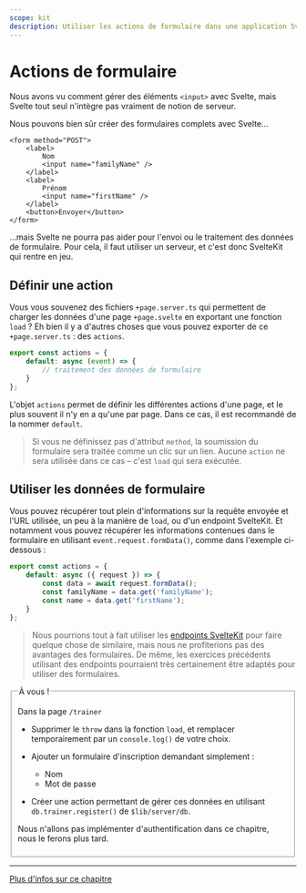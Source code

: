 ```yaml
---
scope: kit
description: Utiliser les actions de formulaire dans une application SvelteKit
---
```


# Actions de formulaire

Nous avons vu comment gérer des éléments `<input>` avec Svelte, mais Svelte tout seul n'intègre pas
vraiment de notion de serveur.

Nous pouvons bien sûr créer des formulaires complets avec Svelte...

```svelte
<form method="POST">
	<label>
		Nom
		<input name="familyName" />
	</label>
	<label>
		Prénom
		<input name="firstName" />
	</label>
	<button>Envoyer</button>
</form>
```

...mais Svelte ne pourra pas aider pour l'envoi ou le traitement des données de formulaire. Pour
cela, il faut utiliser un serveur, et c'est donc SvelteKit qui rentre en jeu.

## Définir une action

Vous vous souvenez des fichiers `+page.server.ts` qui permettent de charger les données d'une page
`+page.svelte` en exportant une fonction `load` ? Eh bien il y a d'autres choses que vous pouvez
exporter de ce `+page.server.ts` : des `actions`.

```ts
export const actions = {
	default: async (event) => {
		// traitement des données de formulaire
	}
};
```

L'objet `actions` permet de définir les différentes actions d'une page, et le plus souvent il n'y en
a qu'une par page. Dans ce cas, il est recommandé de la nommer `default`.

> Si vous ne définissez pas d'attribut `method`, la soumission du formulaire sera traitée comme un
> clic sur un lien. Aucune `action` ne sera utilisée dans ce cas – c'est `load` qui sera exécutée.

## Utiliser les données de formulaire

Vous pouvez récupérer tout plein d'informations sur la requête envoyée et l'URL utilisée, un peu à
la manière de `load`, ou d'un endpoint SvelteKit. Et notamment vous pouvez récupérer les
informations contenues dans le formulaire en utilisant `event.request.formData()`, comme dans
l'exemple ci-dessous :

```ts
export const actions = {
	default: async ({ request }) => {
		const data = await request.formData();
		const familyName = data.get('familyName');
		const name = data.get('firstName');
	}
};
```

> Nous pourrions tout à fait utiliser les [endpoints
> SvelteKit](../07_advanced_data_loading/01_building_an_api.md) pour faire quelque chose de
> similaire, mais nous ne profiterions pas des avantages des formulaires. De même, les exercices
> précédents utilisant des endpoints pourraient très certainement être adaptés pour utiliser des
> formulaires.

<fieldset class='task'>
<legend>À vous !</legend>

Dans la page `/trainer`

- Supprimer le `throw` dans la fonction `load`, et remplacer temporairement par un `console.log()`
  de votre choix.

- Ajouter un formulaire d'inscription demandant simplement :

  - Nom
  - Mot de passe

- Créer une action permettant de gérer ces données en utilisant `db.trainer.register()` de
  `$lib/server/db`.

Nous n'allons pas implémenter d'authentification dans ce chapitre, nous le ferons plus tard.

</fieldset>

---

[Plus d'infos sur ce chapitre](https://kit.svelte.dev/docs/form-actions)
